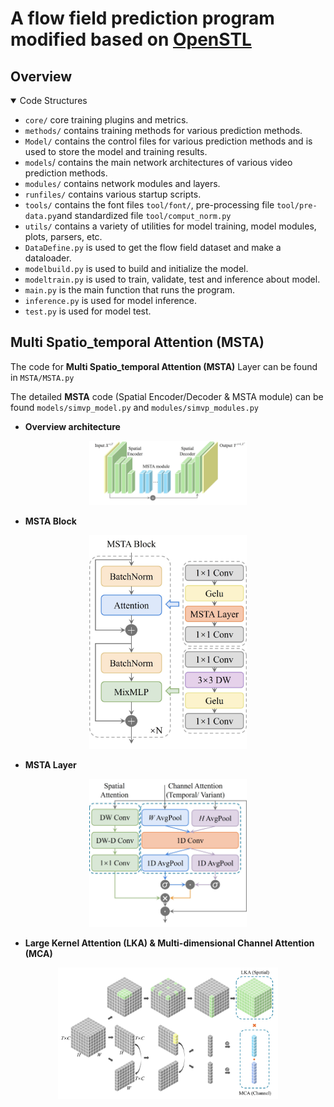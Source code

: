# A flow field prediction program modified based on [OpenSTL](https://github.com/chengtan9907/OpenSTL)

## Overview

<details open>
<summary>Code Structures</summary>


- `core/` core training plugins and metrics.
- `methods/` contains training methods for various prediction methods.
- `Model/` contains the control files for various prediction methods and is used to store the model and training results.
- `models`/ contains the main network architectures of various video prediction methods.
- `modules/` contains network modules and layers.
- `runfiles/` contains various startup scripts.
- `tools/` contains the font files `tool/font/`, pre-processing file `tool/pre-data.py`and standardized file `tool/comput_norm.py`
- `utils/` contains a variety of utilities for model training, model modules, plots, parsers, etc.
- `DataDefine.py` is used to get the flow field dataset and make a dataloader.
- `modelbuild.py` is used to build and initialize the model.
- `modeltrain.py` is used to train, validate, test and inference about model.
- `main.py` is the main function that runs the program.
- `inference.py` is used for model inference.
- `test.py` is used for model test.

</details>

## Multi Spatio_temporal Attention (MSTA)

The code for **Multi Spatio_temporal Attention (MSTA)** Layer can  be found in `MSTA/MSTA.py`

The detailed **MSTA** code (Spatial Encoder/Decoder & MSTA module) can be found `models/simvp_model.py` and `modules/simvp_modules.py`

- **Overview architecture**

<p align="center" width="100%">
<img src=".\fig\overview_architecture.jpg" width="50%" />
</p>


- **MSTA Block**

<p align="center" width="100%">
<img src=".\fig\MSTA_Block.jpg" width="50%" />
</p>

- **MSTA Layer**

<p align="center" width="100%">
<img src=".\fig\MSTA_flow_chart.jpg" width="50%" />
</p>

- **Large Kernel Attention (LKA) & Multi-dimensional Channel Attention (MCA)**

<p align="center" width="100%">
<img src=".\fig\MSTA.jpg" alt="LKA & MCA" width="70%" />
</p>
